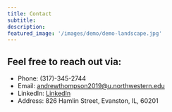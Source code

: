 ```yaml
---
title: Contact
subtitle:
description:
featured_image: '/images/demo/demo-landscape.jpg'
---
```


## Feel free to reach out via:

* Phone: (317)-345-2744
* Email: andrewthompson2019@u.northwestern.edu
* LinkedIn: [LinkedIn](https://www.linkedin.com/in/andrew-thompson-940b17127/)
* Address: 826 Hamlin Street, Evanston, IL, 60201
